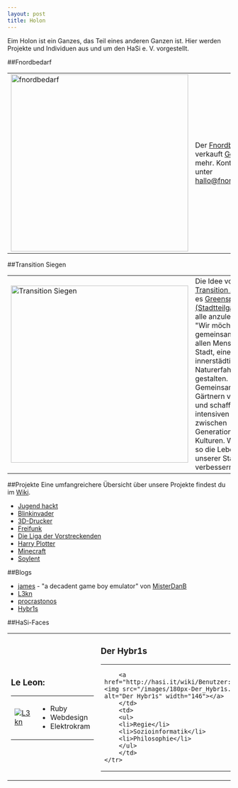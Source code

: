 ```yaml
---
layout: post
title: Holon
---
```

Eim Holon ist ein Ganzes, das Teil eines anderen Ganzen ist.
Hier werden Projekte und Individuen aus und um den HaSi e. V. vorgestellt.

##Fnordbedarf
<table>
    <tr>
        <td width="40%">
		<a href="http://www.fnordbedarf.de"><img src="/images/fnordbedarf.png" alt="fnordbedarf" align="middle" target="_blank" width="400px"></a>
		</td>
		<td>
Der <a href="http://www.fnordbedarf.de">Fnordbedarf</a> verkauft <a href="http://fnordbedarf.de/core/index.php?title=Getränke">Getränke</a> und mehr. Kontakt gibt es unter <a href="mailto:hallo@fnordbedarf.de">hallo@fnordbedarf.de</a>.
        </td>
    </tr>
</table>

##Transition Siegen
<table>
    <tr>
        <td width="40%">
<a href="http://transition-siegen.de/blog/"><img src="/images/transition.jpg" alt="Transition Siegen" align="middle" target="_blank" width="400px"></a>
		</td>
        <td>
Die Idee von <a href="http://transition-siegen.de/blog/">Transition Siegen</a> ist es <a href="http://transition-siegen.de/wiki/index.php?title=Kategorie:Greenspace">Greenspaces (Stadtteilgärten)</a> für alle anzulegen: <br />"Wir möchten gemeinsam mit Euch, allen Menschen der Stadt, einen innerstädtischen Naturerfahrungsraum gestalten. Gemeinsames Gärtnern verbindet und schafft einen intensiven Austausch zwischen Generationen und Kulturen. Wir wollen so die Lebensqualität unserer Stadt verbessern."
		</td>
    </tr>
</table>

##Projekte
Eine umfangreichere Übersicht über unsere Projekte findest du im [Wiki](http://hasi.it/wiki/Kategorie:Projekt).

* [Jugend hackt](http://hasi.it/wiki/Jugend_hackt)
* [Blinkinvader](http://hasi.it/wiki/Blinkinvader)
* [3D-Drucker](http://hasi.it/wiki/3D_Drucker)
* [Freifunk](http://hasi.it/wiki/Freifunk)
* [Die Liga der Vorstreckenden](http://hasi.it/wiki/Liga_der_Vorstreckenden)
* [Harry Plotter](http://hasi.it/wiki/Harry_Plotter)
* [Minecraft](http://hasi.it/wiki/Minecraft)
* [Soylent](http://hasi.it/wiki/Soylent)

##Blogs

* [james](http://james.hasi.it) - "a decadent game boy emulator" von [MisterDanB](http://hasi.it/wiki/Benutzer:Danb)
* [L3kn](http://www.l3kn.de)
* [procrastonos](http://procrastonos.org)
* [Hybr1s](http://hybr1s.de)


##HaSi-Faces


<table> 
<tr>
<td>
<h3>Le Leon:</h3>
<table>
    <tr>
        <td>
                <a href="http://hasi.it/wiki/Benutzer:L3kn"><img src="/images/leLeon.png" alt="L3kn"></a>

</td>
		<td>
		<ul>
		<li>Ruby</li> 
		<li>Webdesign</li>
		<li>Elektrokram</li>
		</ul>
		</td>
    </tr>
</table>
</td>
<td>

<h3>Der Hybr1s</h3>
<table>
    <tr>
        <td>
        
        <a href="http://hasi.it/wiki/Benutzer:Hybr1s"><img src="/images/180px-Der_Hybr1s.jpg" alt="Der Hybr1s" width="146"></a>
		</td>
		<td>
		<ul>
		<li>Regie</li> 
		<li>Sozioinformatik</li>
		<li>Philosophie</li>
		</ul>
		</td>
    </tr>
</td>
</tr>

</table>
</table>
